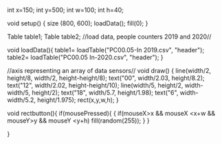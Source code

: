 int x=150;
int y=500;
int w=100;
int h=40;

void setup() {
size (800, 600);
loadData();
fill(0);
}

Table table1;
Table table2;
//load data, people counters 2019 and 2020//

void loadData(){
table1= loadTable("PC00.05-In 2019.csv", "header");
table2= loadTable("PC00.05 In-2020.csv", "header");
}

//axis representing an array of data sensors//
void draw()
{
  line(width/2, height/8, width/2, height-height/8);
  text("00", width/2.03, height/8.2);
  text("12", width/2.02, height-height/10);
  line(width/5, height/2, width-width/5, height/2);
  text("18", width/5.7, height/1.98);
  text("6", width-width/5.2, height/1.975);
  rect(x,y,w,h);
}

void rectbutton(){
if(mousePressed){
    {
  if(mouseX>x && mouseX <x+w && mouseY>y && mouseY <y+h)
  fill(random(255));
  }
}

}
